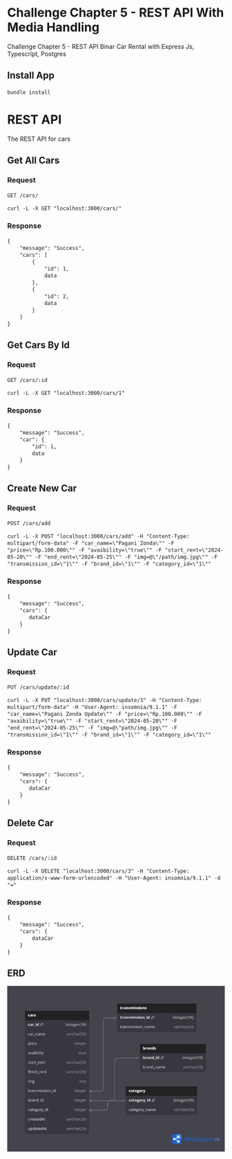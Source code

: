 # Challenge Chapter 5 - REST API With Media Handling
Challenge Chapter 5 - REST API Binar Car Rental with Express Js, Typescript, Postgres

## Install App
    bundle install

# REST API
The REST API for cars   

## Get All Cars
### Request
`GET /cars/`

    curl -L -X GET "localhost:3000/cars/"

### Response
    {
        "message": "Success",
        "cars": [
            {
                "id": 1,
                data
            },
            {
                "id": 2,
                data
            }
        ]
    }

## Get Cars By Id
### Request
`GET /cars/:id`

    curl -L -X GET "localhost:3000/cars/1"

### Response
    {
        "message": "Success",
        "car": {
            "id": 1,
            data
        }
    }

## Create New Car
### Request
`POST /cars/add`

    curl -L -X POST "localhost:3000/cars/add" -H "Content-Type: multipart/form-data" -F "car_name=\"Pagani Zonda\"" -F "price=\"Rp.100.000\"" -F "avaibility=\"true\"" -F "start_rent=\"2024-05-20\"" -F "end_rent=\"2024-05-25\"" -F "img=@\"/path/img.jpg\"" -F "transmission_id=\"1\"" -F "brand_id=\"1\"" -F "category_id=\"1\""

### Response
    {
        "message": "Success",
        "cars": {
           dataCar
        }
    }

## Update Car
### Request
`PUT /cars/update/:id`

    curl -L -X PUT "localhost:3000/cars/update/3" -H "Content-Type: multipart/form-data" -H "User-Agent: insomnia/9.1.1" -F "car_name=\"Pagani Zonda Update\"" -F "price=\"Rp.100.000\"" -F "avaibility=\"true\"" -F "start_rent=\"2024-05-20\"" -F "end_rent=\"2024-05-25\"" -F "img=@\"path/img.jpg\"" -F "transmission_id=\"1\"" -F "brand_id=\"1\"" -F "category_id=\"1\""

### Response
    {
        "message": "Success",
        "cars": {
           dataCar
        }
    }

## Delete Car
### Request
`DELETE /cars/:id`

    curl -L -X DELETE "localhost:3000/cars/3" -H "Content-Type: application/x-www-form-urlencoded" -H "User-Agent: insomnia/9.1.1" -d "="

### Response
    {
        "message": "Success",
        "cars": {
            dataCar
        }
    }

## ERD
![App Screenshot](erd-bcr.png)
